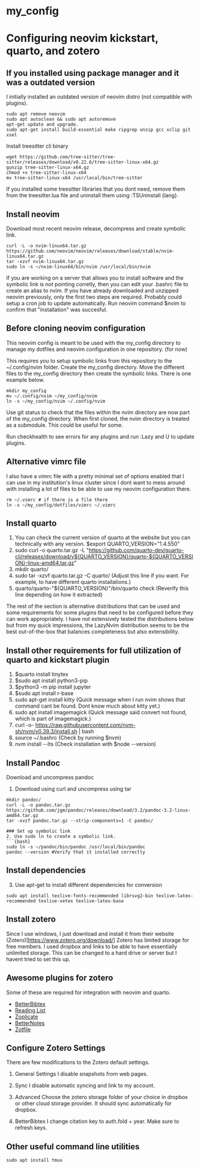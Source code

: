 # my_config

# Configuring neovim kickstart, quarto, and zotero
## If you installed using package manager and it was a outdated version 
I initially installed an outdated version of neovim distro (not compatible with plugins).
```{bash}
sudo apt remove neovim
sudo apt autoclean && sudo apt autoremove
apt-get update and upgrade.
sudo apt-get install build-essential make ripgrep unzip gcc xclip git xsel 
```

Install treesitter cli binary
```{bash}
wget https://github.com/tree-sitter/tree-sitter/releases/download/v0.22.6/tree-sitter-linux-x64.gz
gunzip tree-sitter-linux-x64.gz
chmod +x tree-sitter-linux-x64
mv tree-sitter-linux-x64 /usr/local/bin/tree-sitter
```
If you installed some treesitter libraries that you dont need, remove them from the treesitter.lua file and uninstall them using :TSUninstall {lang}.


## Install neovim
Download most recent neovim release, decompress and create symbolic link.
```{bash}
curl -L -o nvim-linux64.tar.gz https://github.com/neovim/neovim/releases/download/stable/nvim-linux64.tar.gz
tar -xzvf nvim-linux64.tar.gz
sudo ln -s ~/nvim-linux64/bin/nvim /usr/local/bin/nvim
```
If you are working on a server that allows you to install software and the symbolic link is not pointing corretly, then you can edit your .bashrc file to create an alias to nvim.
If you have already downloaded and unzipped neovim previously, only the first two steps are required. Probably could setup a cron job to update automatically.
Run neovim command $nvim to confirm that "installation" was succesful. 


## Before cloning neovim configuration 
This neovim config is meant to be used with the my_config directory to manage my dotfiles and neovim configuration in one repository. (for now) 

This requires you to setup symbolic links from this repository to the ~/.config/nvim folder.
Create the my_config directory. Move the different files to the my_config directory then create the symbolic links. There is one example below. 
```{bash}
mkdir my_config
mv ~/.config/nvim ~/my_config/nvim
ln -s ~/my_config/nvim ~/.config/nvim
```
Use git status to check that the files within the nvim directory are now part of the my_config directory. When first cloned, the nvim directory is treated as a submodule. This could be useful for some.

Run checkhealth to see errors for any plugins and run :Lazy and U to update plugins.

## Alternative vimrc file
I also have a vimrc file with a pretty minimal set of options enabled that I can use in my institution's linux cluster since I dont want to mess around with installing a lot of files to be able to use my neovim configuration there.
```{bash}
rm ~/.vimrc # if there is a file there
ln -s ~/my_config/dotfiles/vimrc ~/.vimrc
```

## Install quarto  

1. You can check the current version of quarto at the website but you can technically with any version. $export QUARTO_VERSION="1.4.550"
2. sudo curl -o quarto.tar.gz -L "https://github.com/quarto-dev/quarto-cli/releases/download/v${QUARTO_VERSION}/quarto-${QUARTO_VERSION}-linux-amd64.tar.gz"
3. mkdir quarto/
3. sudo tar -xzvf quarto.tar.gz -C quarto/ (Adjust this line if you want. For example, to have different quarto installations.)
4. quarto/quarto-"${QUARTO_VERSION}"/bin/quarto check (Reverify this line depending on how it extracted)


The rest of the section is alternative distributions that can be used and some requirements for some plugins that need to be configured before they can work appropriately. 
I have not extensively tested the distributions below but from my quick impressions, the LazyNvim distribution seems to be the best out-of-the-box that balances completeness but also extensibility. 

## Install other requirements for full utilization of quarto and kickstart plugin
1. $quarto install tinytex
2. $sudo apt install python3-pip
3. $python3 -m pip install jupyter
4. $sudo apt install r-base
5. sudo apt-get install kitty (Quick message when I run nvim shows that command cant be found. Dont know much about kitty yet.)
6. sudo apt install imagemagick (Quick message said convert not found, which is part of imagemagick.)
7. curl -o- https://raw.githubusercontent.com/nvm-sh/nvm/v0.39.3/install.sh | bash
8. source ~/.bashrc (Check by running $nvm)
9. nvm install --lts (Check installation with $node --version)

## Install Pandoc 

 Download and uncompress pandoc
1. Download using curl and uncompress using tar
```{bash}
mkdir pandoc/
curl -L -o pandoc.tar.gz https://github.com/jgm/pandoc/releases/download/3.2/pandoc-3.2-linux-amd64.tar.gz
tar -xvzf pandoc.tar.gz --strip-components=1 -C pandoc/

### Set up symbolic link 
2. Use sudo ln to create a symbolic link.
```{bash}
sudo ln -s ~/pandoc/bin/pandoc /usr/local/bin/pandoc
pandoc --version #Verify that it installed correctly
```

## Install dependencies 
3. Use apt-get to install different dependencies for conversion
```{bash}
sudo apt install texlive-fonts-recommended librsvg2-bin texlive-latex-recommended texlive-xetex texlive-latex-base
```

## Install zotero
Since I use windows, I just download and install it from their website (Zotero)[https://www.zotero.org/download/]
Zotero has limited storage for free members. I used dropbox and links to be able to have essentially unlimited storage. This can be changed to a hard drive or server but I havent tried to set this up.

## Awesome plugins for zotero 

Some of these are required for integration with neovim and quarto.
- [BetterBibtex](https://retorque.re/zotero-better-bibtex/)
- [Reading List](https://github.com/Dominic-DallOsto/zotero-reading-list)
- [Zoplicate](https://chenglongma.com/zoplicate/)
- [BetterNotes](https://github.com/windingwind/zotero-better-notes#readme)
- [Zotfile](https://github.com/jlegewie/zotfile)

## Configure Zotero Settings
There are few modifications to the Zotero default settings.
1. General Settings
I disable snapshots from web pages.

2. Sync
I disable automatic syncing and link to my account. 

3. Advanced 
Choose the zotero storage folder of your choice in dropbox or other cloud storage provider. 
It should sync automatically for dropbox.

4. BetterBibtex
I change citation key to auth.fold + year. 
Make sure to refresh keys. 

## Other useful command line utilities
```{bash}
sudo apt install tmux 
```
